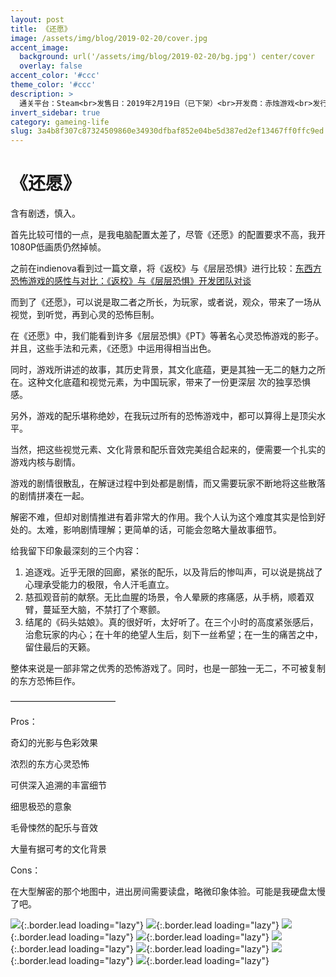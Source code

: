 ```yaml
---
layout: post
title: 《还愿》
image: /assets/img/blog/2019-02-20/cover.jpg
accent_image: 
  background: url('/assets/img/blog/2019-02-20/bg.jpg') center/cover
  overlay: false
accent_color: '#ccc'
theme_color: '#ccc'
description: >
  通关平台：Steam<br>发售日：2019年2月19日（已下架）<br>开发商：赤烛游戏<br>发行商：Indievent<br>个人评分：82
invert_sidebar: true
category: gameing-life
slug: 3a4b8f307c87324509860e34930dfbaf852e04be5d387ed2ef13467ff0ffc9ed
---
```


# 《还愿》

含有剧透，慎入。

首先比较可惜的一点，是我电脑配置太差了，尽管《还愿》的配置要求不高，我开1080P低画质仍然掉帧。

之前在indienova看到过一篇文章，将《返校》与《层层恐惧》进行比较：[东西方恐怖游戏的感性与对比：《返校》与《层层恐惧》开发团队对谈](https://indienova.com/indie-game-news/dialogue-bewteen-layers-of-fear-and-detention/)

而到了《还愿》，可以说是取二者之所长，为玩家，或者说，观众，带来了一场从视觉，到听觉，再到心灵的恐怖巨制。

在《还愿》中，我们能看到许多《层层恐惧》《PT》等著名心灵恐怖游戏的影子。并且，这些手法和元素，《还愿》中运用得相当出色。

同时，游戏所讲述的故事，其历史背景，其文化底蕴，更是其独一无二的魅力之所在。这种文化底蕴和视觉元素，为中国玩家，带来了一份更深层 次的独享恐惧感。

另外，游戏的配乐堪称绝妙，在我玩过所有的恐怖游戏中，都可以算得上是顶尖水平。

当然，把这些视觉元素、文化背景和配乐音效完美组合起来的，便需要一个扎实的游戏内核与剧情。

游戏的剧情很散乱，在解谜过程中到处都是剧情，而又需要玩家不断地将这些散落的剧情拼凑在一起。

解密不难，但却对剧情推进有着非常大的作用。我个人认为这个难度其实是恰到好处的。太难，影响剧情理解；更简单的话，可能会忽略大量故事细节。

给我留下印象最深刻的三个内容：

1. 追逐戏。近乎无限的回廊，紧张的配乐，以及背后的惨叫声，可以说是挑战了心理承受能力的极限，令人汗毛直立。
2. 慈孤观音前的献祭。无比血腥的场景，令人晕厥的疼痛感，从手柄，顺着双臂，蔓延至大脑，不禁打了个寒颤。
3. 结尾的《码头姑娘》。真的很好听，太好听了。在三个小时的高度紧张感后，治愈玩家的内心；在十年的绝望人生后，刻下一丝希望；在一生的痛苦之中，留住最后的天籁。

整体来说是一部非常之优秀的恐怖游戏了。同时，也是一部独一无二，不可被复制的东方恐怖巨作。

————————————

Pros：

奇幻的光影与色彩效果

浓烈的东方心灵恐怖

可供深入追溯的丰富细节

细思极恐的意象

毛骨悚然的配乐与音效

大量有据可考的文化背景

Cons：

在大型解密的那个地图中，进出房间需要读盘，略微印象体验。可能是我硬盘太慢了吧。

![](/assets/img/blog/2019-02-20/1.jpg){:.border.lead loading="lazy"}
![](/assets/img/blog/2019-02-20/2.jpg){:.border.lead loading="lazy"}
![](/assets/img/blog/2019-02-20/3.jpg){:.border.lead loading="lazy"}
![](/assets/img/blog/2019-02-20/4.jpg){:.border.lead loading="lazy"}
![](/assets/img/blog/2019-02-20/5.jpg){:.border.lead loading="lazy"}
![](/assets/img/blog/2019-02-20/6.jpg){:.border.lead loading="lazy"}
![](/assets/img/blog/2019-02-20/7.jpg){:.border.lead loading="lazy"}
![](/assets/img/blog/2019-02-20/8.jpg){:.border.lead loading="lazy"}

